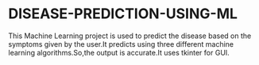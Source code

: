 # DISEASE-PREDICTION-USING-ML
This Machine Learning project is used to predict the disease based on the symptoms given by the user.It predicts using three different machine learning algorithms.So,the output is accurate.It uses tkinter for GUI.
